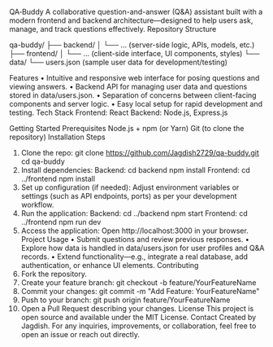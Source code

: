 QA‑Buddy
A collaborative question-and-answer (Q&A) assistant built with a modern frontend and backend architecture—designed to help users ask, manage, and track questions effectively.
Repository Structure

qa-buddy/
├── backend/
│   └── … (server-side logic, APIs, models, etc.)
├── frontend/
│   └── … (client-side interface, UI components, styles)
└── data/
    └── users.json  (sample user data for development/testing)

Features
•	Intuitive and responsive web interface for posing questions and viewing answers.
•	Backend API for managing user data and questions stored in data/users.json.
•	Separation of concerns between client-facing components and server logic.
•	Easy local setup for rapid development and testing.
Tech Stack
Frontend:  React
Backend: Node.js, Express.js 

Getting Started
Prerequisites
Node.js + npm (or Yarn)
Git (to clone the repository)
Installation Steps
1.	Clone the repo:
   git clone https://github.com/Jagdish2729/qa-buddy.git
   cd qa-buddy
2.	Install dependencies:
   Backend:
     cd backend
     npm install
   Frontend:
     cd ../frontend
     npm install
3.	Set up configuration (if needed):
   Adjust environment variables or settings (such as API endpoints, ports) as per your development workflow.
4.	Run the application:
   Backend:
     cd ../backend
     npm start
   Frontend:
     cd ../frontend
     npm run dev
5.	Access the application:
   Open http://localhost:3000 in your browser.
Project Usage
•	Submit questions and review previous responses.
•	Explore how data is handled in data/users.json for user profiles and Q&A records.
•	Extend functionality—e.g., integrate a real database, add authentication, or enhance UI elements.
Contributing
6.	Fork the repository.
7.	Create your feature branch:
   git checkout -b feature/YourFeatureName
8.	Commit your changes:
   git commit -m "Add Feature: YourFeatureName"
9.	Push to your branch:
   git push origin feature/YourFeatureName
10.	Open a Pull Request describing your changes.
License
This project is open source and available under the MIT License.
Contact
Created by Jagdish. For any inquiries, improvements, or collaboration, feel free to open an issue or reach out directly.
